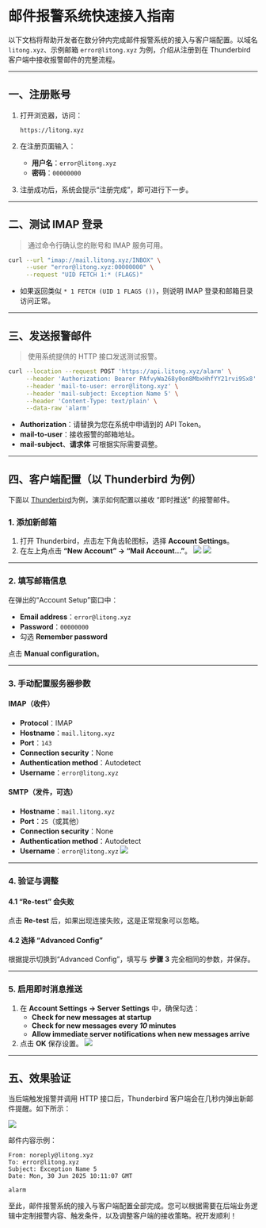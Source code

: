 # 邮件报警系统快速接入指南

以下文档将帮助开发者在数分钟内完成邮件报警系统的接入与客户端配置。以域名 `litong.xyz`、示例邮箱 `error@litong.xyz` 为例，介绍从注册到在 Thunderbird 客户端中接收报警邮件的完整流程。

---

## 一、注册账号

1. 打开浏览器，访问：

   ```
   https://litong.xyz
   ```
2. 在注册页面输入：

   * **用户名**：`error@litong.xyz`
   * **密码**：`00000000`
3. 注册成功后，系统会提示“注册完成”，即可进行下一步。

---

## 二、测试 IMAP 登录

> 通过命令行确认您的账号和 IMAP 服务可用。

```bash
curl --url "imap://mail.litong.xyz/INBOX" \
     --user "error@litong.xyz:00000000" \
     --request "UID FETCH 1:* (FLAGS)"
```

* 如果返回类似 `* 1 FETCH (UID 1 FLAGS ())`，则说明 IMAP 登录和邮箱目录访问正常。

---

## 三、发送报警邮件

> 使用系统提供的 HTTP 接口发送测试报警。

```bash
curl --location --request POST 'https://api.litong.xyz/alarm' \
     --header 'Authorization: Bearer PAfvyWa268y0on8MbxHhfYY21rvi9Sx8' \
     --header 'mail-to-user: error@litong.xyz' \
     --header 'mail-subject: Exception Name 5' \
     --header 'Content-Type: text/plain' \
     --data-raw 'alarm'
```

* **Authorization**：请替换为您在系统中申请到的 API Token。
* **mail-to-user**：接收报警的邮箱地址。
* **mail-subject**、**请求体** 可根据实际需要调整。

---

## 四、客户端配置（以 Thunderbird 为例）

下面以 [Thunderbird](https://www.thunderbird.net/en-US/)为例，演示如何配置以接收 “即时推送” 的报警邮件。

### 1. 添加新邮箱

1. 打开 Thunderbird，点击左下角齿轮图标，选择 **Account Settings**。
2. 在左上角点击 **“New Account” → “Mail Account…”**。
![](01_files/2.jpg)
![](01_files/3.jpg)
---

### 2. 填写邮箱信息

在弹出的“Account Setup”窗口中：

* **Email address**：`error@litong.xyz`
* **Password**：`00000000`
* 勾选 **Remember password**

点击 **Manual configuration**。

---

### 3. 手动配置服务器参数

#### IMAP（收件）

* **Protocol**：IMAP
* **Hostname**：`mail.litong.xyz`
* **Port**：`143`
* **Connection security**：None
* **Authentication method**：Autodetect
* **Username**：`error@litong.xyz`

#### SMTP（发件，可选）

* **Hostname**：`mail.litong.xyz`
* **Port**：`25`（或其他）
* **Connection security**：None
* **Authentication method**：Autodetect
* **Username**：`error@litong.xyz`
![](01_files/4.jpg)
---

### 4. 验证与调整

#### 4.1 “Re-test” 会失败

点击 **Re-test** 后，如果出现连接失败，这是正常现象可以忽略。

#### 4.2 选择 “Advanced Config”

根据提示切换到“Advanced Config”，填写与 **步骤 3** 完全相同的参数，并保存。

---

### 5. 启用即时消息推送

1. 在 **Account Settings → Server Settings** 中，确保勾选：
   * **Check for new messages at startup**
   * **Check for new messages every *10* minutes**
   * **Allow immediate server notifications when new messages arrive**
2. 点击 **OK** 保存设置。
![](01_files/5.jpg)
---

## 五、效果验证

当后端触发报警并调用 HTTP 接口后，Thunderbird 客户端会在几秒内弹出新邮件提醒。如下所示：

![](01_files/1.jpg)

邮件内容示例：

```
From: noreply@litong.xyz
To: error@litong.xyz
Subject: Exception Name 5
Date: Mon, 30 Jun 2025 10:11:07 GMT

alarm
```

至此，邮件报警系统的接入与客户端配置全部完成。您可以根据需要在后端业务逻辑中定制报警内容、触发条件，以及调整客户端的接收策略。祝开发顺利！